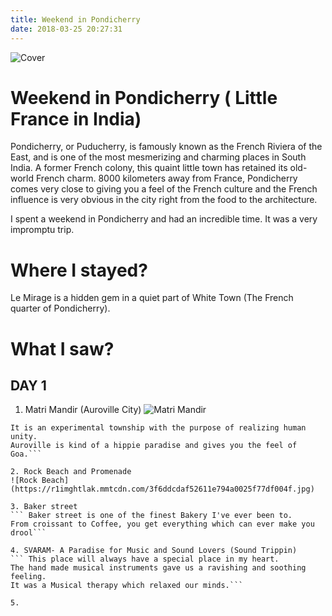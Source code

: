 ```yaml
---
title: Weekend in Pondicherry
date: 2018-03-25 20:27:31
---
```

![Cover](https://preview.ibb.co/jLdHs7/IMG_7907.jpg)
# Weekend in Pondicherry ( Little France in India)

Pondicherry, or Puducherry, is famously known as the French Riviera of the East, and is one of the most mesmerizing and charming places in South India. A former French colony, this quaint little town has retained its old-world French charm. 8000 kilometers away from France, Pondicherry comes very close to giving you a feel of the French culture and the French influence is very obvious in the city right from the food to the architecture.

I spent a weekend in Pondicherry and had an incredible time. It was a very impromptu trip.

# Where I stayed?

Le Mirage is a hidden gem in a quiet part of White Town (The French quarter of Pondicherry).

# What I saw?

## DAY 1
1. Matri Mandir (Auroville City) ![Matri Mandir](https://preview.ibb.co/gFBgKn/IMG_7824.jpg)
  ```Auroville is a peaceful and tranquil area, a few kilometers from the main town of Pondicherry.
  It is an experimental township with the purpose of realizing human unity.
  Auroville is kind of a hippie paradise and gives you the feel of Goa.```

2. Rock Beach and Promenade 
![Rock Beach](https://r1imghtlak.mmtcdn.com/3f6ddcdaf52611e794a0025f77df004f.jpg)

3. Baker street
``` Baker street is one of the finest Bakery I've ever been to. 
From croissant to Coffee, you get everything which can ever make you drool```

4. SVARAM- A Paradise for Music and Sound Lovers (Sound Trippin)
``` This place will always have a special place in my heart.
The hand made musical instruments gave us a ravishing and soothing feeling. 
It was a Musical therapy which relaxed our minds.```

5.
